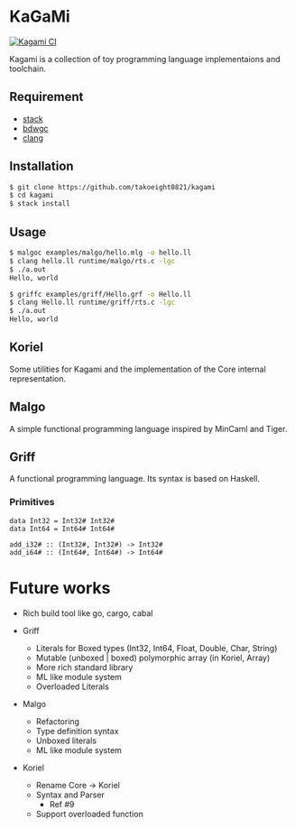 # KaGaMi

[![Kagami CI](https://github.com/takoeight0821/kagami/workflows/Kagami%20CI/badge.svg)](https://github.com/takoeight0821/kagami/actions?query=workflow%3A%22Kagami+CI%22)

Kagami is a collection of toy programming language implementaions and toolchain.

## Requirement

* [stack](https://docs.haskellstack.org/en/stable/README/)
* [bdwgc](http://www.hboehm.info/gc/)
* [clang](https://clang.llvm.org/)

## Installation

```sh
$ git clone https://github.com/takoeight0821/kagami
$ cd kagami
$ stack install
```

## Usage

```sh
$ malgoc examples/malgo/hello.mlg -o hello.ll
$ clang hello.ll runtime/malgo/rts.c -lgc
$ ./a.out
Hello, world

$ griffc examples/griff/Hello.grf -o Hello.ll
$ clang Hello.ll runtime/griff/rts.c -lgc
$ ./a.out
Hello, world
```

## Koriel

Some utilities for Kagami and the implementation of the Core internal representation.

## Malgo

A simple functional programming language inspired by MinCaml and Tiger.

## Griff

A functional programming language.
Its syntax is based on Haskell.

### Primitives

```
data Int32 = Int32# Int32#
data Int64 = Int64# Int64#

add_i32# :: (Int32#, Int32#) -> Int32#
add_i64# :: (Int64#, Int64#) -> Int64#
```

# Future works

* Rich build tool like go, cargo, cabal

* Griff
  + Literals for Boxed types (Int32, Int64, Float, Double, Char, String)
  + Mutable (unboxed | boxed) polymorphic array (in Koriel, Array)
  + More rich standard library
  + ML like module system 
  + Overloaded Literals
* Malgo
  + Refactoring
  + Type definition syntax
  + Unboxed literals
  + ML like module system
* Koriel
  + Rename Core -> Koriel
  + Syntax and Parser
    - Ref #9
  + Support overloaded function
